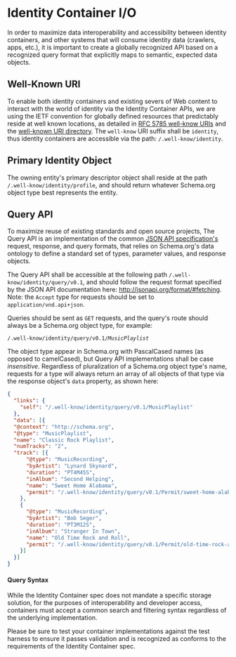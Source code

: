 # Identity Container I/O

In order to maximize data interoperability and accessibility between identity containers, and other systems that will consume identity data (crawlers, apps, etc.), it is important to create a globally recognized API based on a recognized query format that explicitly maps to semantic, expected data objects.

## Well-Known URI

To enable both identity containers and existing severs of Web content to interact with the world of identity via the Identity Container APIs, we are using the IETF convention for globally defined resources that predictably reside at well known locations, as detailed in [RFC 5785 well-know URIs][13f07ee0] and the [well-known URI directory][6cc282d2]. The `well-know` URI suffix shall be `identity`, thus identity containers are accessible via the path: `/.well-know/identity`.

## Primary Identity Object

The owning entity's primary descriptor object shall reside at the path `/.well-know/identity/profile`, and should return whatever Schema.org object type best represents the entity.

## Query API

To maximize reuse of existing standards and open source projects, The Query API is an implementation of the common [JSON API specification's][2773b365] request, response, and query formats, that relies on Schema.org's data ontology to define a standard set of types, parameter values, and response objects.

The Query API shall be accessible at the following path `/.well-know/identity/query/v0.1`, and should follow the request format specified by the JSON API documentation here: http://jsonapi.org/format/#fetching. Note: the `Accept` type for requests should be set to `application/vnd.api+json`.

Queries should be sent as `GET` requests, and the query's route should always be a Schema.org object type, for example:

`/.well-know/identity/query/v0.1/`*`MusicPlaylist`*

The object type appear in Schema.org with PascalCased names (as opposed to camelCased), but Query API implementations shall be case *insensitive*. Regardless of pluralization of a Schema.org object type's name, requests for a type will always return an array of all objects of that type via the response object's `data` property, as shown here:

```json
{
  "links": {
    "self": "/.well-know/identity/query/v0.1/MusicPlaylist"
  },
  "data": [{
  "@context": "http://schema.org",
  "@type": "MusicPlaylist",
  "name": "Classic Rock Playlist",
  "numTracks": "2",
  "track": [{
      "@type": "MusicRecording",
      "byArtist": "Lynard Skynard",
      "duration": "PT4M45S",
      "inAlbum": "Second Helping",
      "name": "Sweet Home Alabama",
      "permit": "/.well-know/identity/query/v0.1/Permit/sweet-home-alabama"
    },
    {
      "@type": "MusicRecording",
      "byArtist": "Bob Seger",
      "duration": "PT3M12S",
      "inAlbum": "Stranger In Town",
      "name": "Old Time Rock and Roll",
      "permit": "/.well-know/identity/query/v0.1/Permit/old-time-rock-and-roll"
    }]
  }]
}
```

#### Query Syntax

While the Identity Container spec does not mandate a specific storage solution, for the purposes of interoperability and developer access, containers must accept a common search and filtering syntax regardless of the underlying implementation.

Please be sure to test your container implementations against the test harness to ensure it passes validation and is recognized as conforms to the requirements of the Identity Container spec.


  [13f07ee0]: https://tools.ietf.org/html/rfc5785 "IETF well-know URIs"
  [6cc282d2]: https://www.ietf.org/assignments/well-known-uris/well-known-uris.xml "well-known URI Directory"
  [2773b365]: http://jsonapi.org/format/ "JSON API Spec"
